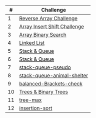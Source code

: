 | # | Challenge |
|----------|----------|
| 1| [Reverse Array Challenge](./array-reverse/array-reverse.md)|
| 2| [Array Insert Shift Challenge](./array-insert-shift/array_insert_shift.md)|
| 3| [Array Binary Search](./array-binary-search/array-binary-search.md)|
| 4| [Linked List](./linked-list/LinkedList.md)|
| 5| [Stack & Queue](./Stack_Queue/Stack-Queue.md)|
| 6| [Stack & Queue](./Stack_Queue/Stack-Queue.md)|
| 7| [stack-queue-pseudo](./stack-queue-pseudo/stack-queue-pseudo.md)|
| 8| [stack-queue-animal-shelter](./animal-shelter/stack-queue-animal-shelter.md)|
| 9| [balanced-Brackets-check](./Stack_Queue/balanced-Brackets-check.md)|
| 10| [Trees & Binary Trees](./trees/trees.md)|
| 11| [tree-max](./trees/tree-max.md)|
| 12| [insertion-sort](./insertion-sort/insertion-sort.md)|
